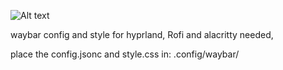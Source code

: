 ![Alt text](https://github.com/JBW-byte/hyprland-waybar/blob/main/Screenshot_20250513_153002.png "Optional title")

waybar config and style for hyprland, Rofi and alacritty needed, 

place the config.jsonc and style.css in: .config/waybar/
